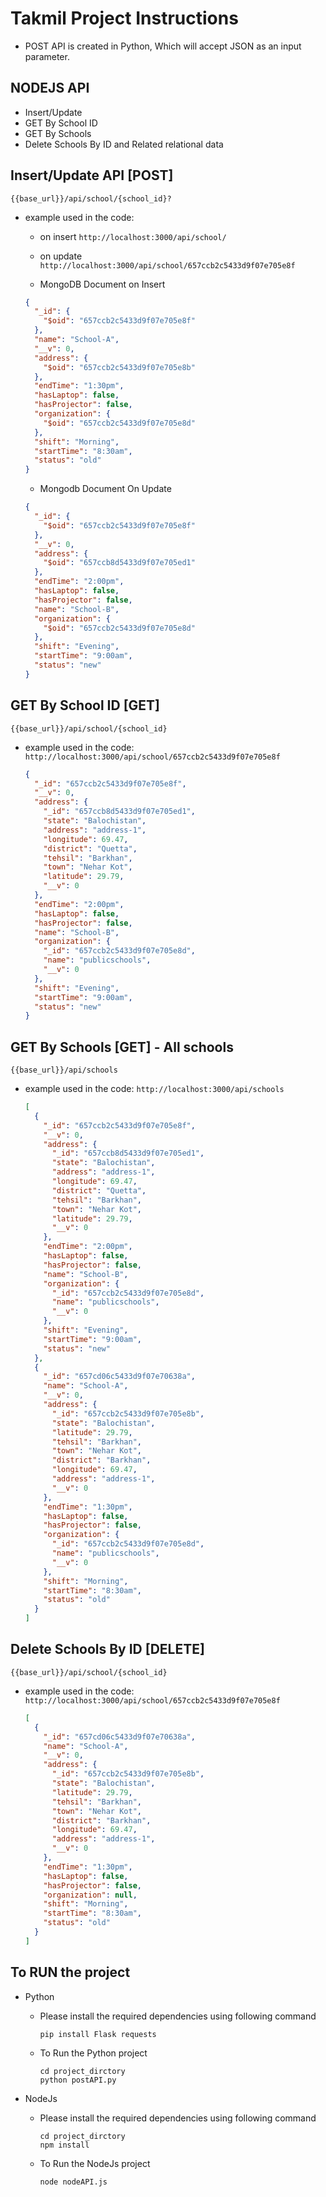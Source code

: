 # Takmil Project Instructions

- POST API is created in Python, Which will accept JSON as an input parameter.

## NODEJS API

- Insert/Update
- GET By School ID
- GET By Schools
- Delete Schools By ID and Related relational data

## Insert/Update API [POST]

`{{base_url}}/api/school/{school_id}?`

- example used in the code:

  - on insert
    `http://localhost:3000/api/school/`

  - on update
    `http://localhost:3000/api/school/657ccb2c5433d9f07e705e8f`

  - MongoDB Document on Insert

  ```json
  {
    "_id": {
      "$oid": "657ccb2c5433d9f07e705e8f"
    },
    "name": "School-A",
    "__v": 0,
    "address": {
      "$oid": "657ccb2c5433d9f07e705e8b"
    },
    "endTime": "1:30pm",
    "hasLaptop": false,
    "hasProjector": false,
    "organization": {
      "$oid": "657ccb2c5433d9f07e705e8d"
    },
    "shift": "Morning",
    "startTime": "8:30am",
    "status": "old"
  }
  ```

  - Mongodb Document On Update

  ```json
  {
    "_id": {
      "$oid": "657ccb2c5433d9f07e705e8f"
    },
    "__v": 0,
    "address": {
      "$oid": "657ccb8d5433d9f07e705ed1"
    },
    "endTime": "2:00pm",
    "hasLaptop": false,
    "hasProjector": false,
    "name": "School-B",
    "organization": {
      "$oid": "657ccb2c5433d9f07e705e8d"
    },
    "shift": "Evening",
    "startTime": "9:00am",
    "status": "new"
  }
  ```

## GET By School ID [GET]

`{{base_url}}/api/school/{school_id}`

- example used in the code:
  `http://localhost:3000/api/school/657ccb2c5433d9f07e705e8f`

  ```json
  {
    "_id": "657ccb2c5433d9f07e705e8f",
    "__v": 0,
    "address": {
      "_id": "657ccb8d5433d9f07e705ed1",
      "state": "Balochistan",
      "address": "address-1",
      "longitude": 69.47,
      "district": "Quetta",
      "tehsil": "Barkhan",
      "town": "Nehar Kot",
      "latitude": 29.79,
      "__v": 0
    },
    "endTime": "2:00pm",
    "hasLaptop": false,
    "hasProjector": false,
    "name": "School-B",
    "organization": {
      "_id": "657ccb2c5433d9f07e705e8d",
      "name": "publicschools",
      "__v": 0
    },
    "shift": "Evening",
    "startTime": "9:00am",
    "status": "new"
  }
  ```

## GET By Schools [GET] - All schools

`{{base_url}}/api/schools`

- example used in the code:
  `http://localhost:3000/api/schools`

  ```json
  [
    {
      "_id": "657ccb2c5433d9f07e705e8f",
      "__v": 0,
      "address": {
        "_id": "657ccb8d5433d9f07e705ed1",
        "state": "Balochistan",
        "address": "address-1",
        "longitude": 69.47,
        "district": "Quetta",
        "tehsil": "Barkhan",
        "town": "Nehar Kot",
        "latitude": 29.79,
        "__v": 0
      },
      "endTime": "2:00pm",
      "hasLaptop": false,
      "hasProjector": false,
      "name": "School-B",
      "organization": {
        "_id": "657ccb2c5433d9f07e705e8d",
        "name": "publicschools",
        "__v": 0
      },
      "shift": "Evening",
      "startTime": "9:00am",
      "status": "new"
    },
    {
      "_id": "657cd06c5433d9f07e70638a",
      "name": "School-A",
      "__v": 0,
      "address": {
        "_id": "657ccb2c5433d9f07e705e8b",
        "state": "Balochistan",
        "latitude": 29.79,
        "tehsil": "Barkhan",
        "town": "Nehar Kot",
        "district": "Barkhan",
        "longitude": 69.47,
        "address": "address-1",
        "__v": 0
      },
      "endTime": "1:30pm",
      "hasLaptop": false,
      "hasProjector": false,
      "organization": {
        "_id": "657ccb2c5433d9f07e705e8d",
        "name": "publicschools",
        "__v": 0
      },
      "shift": "Morning",
      "startTime": "8:30am",
      "status": "old"
    }
  ]
  ```

## Delete Schools By ID [DELETE]

`{{base_url}}/api/school/{school_id}`

- example used in the code:
  `http://localhost:3000/api/school/657ccb2c5433d9f07e705e8f`

  ```json
  [
    {
      "_id": "657cd06c5433d9f07e70638a",
      "name": "School-A",
      "__v": 0,
      "address": {
        "_id": "657ccb2c5433d9f07e705e8b",
        "state": "Balochistan",
        "latitude": 29.79,
        "tehsil": "Barkhan",
        "town": "Nehar Kot",
        "district": "Barkhan",
        "longitude": 69.47,
        "address": "address-1",
        "__v": 0
      },
      "endTime": "1:30pm",
      "hasLaptop": false,
      "hasProjector": false,
      "organization": null,
      "shift": "Morning",
      "startTime": "8:30am",
      "status": "old"
    }
  ]
  ```

## To RUN the project

- Python

  - Please install the required dependencies using following command
    ```shell
    pip install Flask requests
    ```
  - To Run the Python project
    ```shell
    cd project_dirctory
    python postAPI.py
    ```

- NodeJs
  - Please install the required dependencies using following command
    ```shell
    cd project_dirctory
    npm install
    ```
  - To Run the NodeJs project
    ```shell
    node nodeAPI.js
    ```

